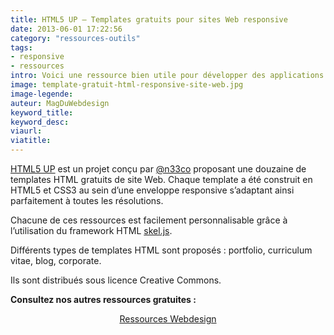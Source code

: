 ```yaml
---
title: HTML5 UP – Templates gratuits pour sites Web responsive
date: 2013-06-01 17:22:56
category: "ressources-outils"
tags:
- responsive
- ressources
intro: Voici une ressource bien utile pour développer des applications Web responsive en un temps record.
image: template-gratuit-html-responsive-site-web.jpg
image-legende:
auteur: MagDuWebdesign
keyword_title:
keyword_desc:
viaurl:
viatitle:
---
```


<p><a href="http://html5up.net/" target="_blank">HTML5 UP</a> est un projet conçu par <a title="Compte Twitter AJ" href="https://twitter.com/n33co" target="_blank">@n33co</a>&nbsp;proposant une douzaine de templates HTML gratuits de site Web. Chaque template a été construit en HTML5 et CSS3 au sein d’une enveloppe responsive s’adaptant ainsi parfaitement à toutes les résolutions.<span id="more-5526"></span></p>
<p>Chacune de ces ressources est facilement personnalisable grâce à l’utilisation du framework HTML&nbsp;<a title="Framework responsive Skel.js" href="http://skeljs.org/" target="_blank">skel.js</a>.</p>
<p>Différents types de templates HTML sont proposés : portfolio, curriculum vitae, blog, corporate.</p>
<p>Ils sont distribués sous licence Creative Commons.</p>
<p><strong>Consultez nos autres ressources gratuites :</strong></p>
<p style="text-align: center;"><a class="button primary radius" href="http://www.magazineduwebdesign.com/ressources/">Ressources Webdesign</a></p>
